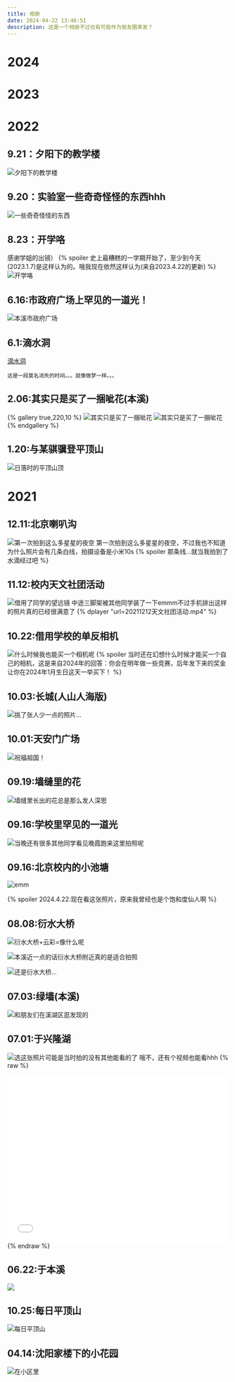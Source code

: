```yaml
---
title: 相册
date: 2024-04-22 13:46:51
description: 这是一个相册不过也有可能作为朋友圈来发？
---
```

# 2024

# 2023

# 2022
## 9.21：夕阳下的教学楼
![夕阳下的教学楼](/photo/IMG_20220921_030949.jpg)
## 9.20：实验室一些奇奇怪怪的东西hhh
![一些奇奇怪怪的东西](/photo/IMG_20220920_211344.jpg)
## 8.23：开学咯
感谢学姐的出镜）
{% spoiler 史上最糟糕的一学期开始了，至少到今天(2023.1.7)是这样认为的。哦我现在依然这样认为(来自2023.4.22的更新) %}
![开学咯](/photo/IMG_20220823_070447.jpg)
## 6.16:市政府广场上罕见的一道光！
![本溪市政府广场](/photo/IMG_20220616_172100.jpg)
## 6.1:滴水洞
[滴水洞](http://triority.cn/2022/06/01/dishuidong/)

```
这是一段莫名消失的时间。。。就像做梦一样。。。
```

## 2.06:其实只是买了一捆呲花(本溪)

{% gallery true,220,10 %}
![其实只是买了一捆呲花](/photo/IMG_20220206_203855.jpg.jpg)
![其实只是买了一捆呲花](/photo/IMG_20220206_203858.jpg.jpg)
{% endgallery %}

## 1.20:与某骐骥登平顶山
![日落时的平顶山顶](/photo/IMG_20220120_164746.jpg.jpg)


# 2021
## 12.11:北京喇叭沟
![第一次拍到这么多星星的夜空](/photo/IMG_20211212_031740.jpg.jpg)
第一次拍到这么多星星的夜空，不过我也不知道为什么照片会有几条白线，拍摄设备是小米10s
{% spoiler 那条线...就当我拍到了水滴经过吧 %}

## 11.12:校内天文社团活动
![借用了同学的望远镜](/photo/IMG_20211112_235906.jpg.jpg)
中途三脚架被其他同学装了一下emmm不过手机排出这样的照片真的已经很满意了
{% dplayer "url=20211212天文社团活动.mp4" %}

## 10.22:借用学校的单反相机
![什么时候我也能买一个相机呢](/photo/IMG_20211022_225619.jpg.jpg)
{% spoiler 当时还在幻想什么时候才能买一个自己的相机，这是来自2024年的回答：你会在明年做一些竞赛，后年发下来的奖金让你在2024年1月生日这天一举买下！ %}

## 10.03:长城(人山人海版)
![挑了张人少一点的照片...](/photo/IMG_20220701_214340.jpg.jpg)

## 10.01:天安门广场
![祝福祖国！](/photo/IMG_20220701_214502.jpg.jpg)

## 09.19:墙缝里的花
![墙缝里长出的花总是那么发人深思](/photo/718EBE42D78E66AB92954D5D969AE33D.jpg)

## 09.16:学校里罕见的一道光
![当晚还有很多其他同学看见晚霞跑来这里拍照呢](/photo/IMG_20220701_214814.jpg.jpg)

## 09.16:北京校内的小池塘
![emm](/photo/IMG_20210916_182234.jpg.jpg)

{% spoiler 2024.4.22:现在看这张照片，原来我曾经也是个饱和度仙人啊 %}

## 08.08:衍水大桥
![衍水大桥+云彩=像什么呢](/photo/IMG_20210808_174406.jpg.jpg)

![本溪近一点的话衍水大桥附近真的是适合拍照](/photo/IMG_20220701_215437.jpg.jpg)

![还是衍水大桥...](/photo/IMG_20220701_220103.jpg.jpg)

## 07.03:绿墙(本溪)
![和朋友们在溪湖区逛发现的](/photo/IMG_20220701_220017.jpg.jpg)

## 07.01:于兴隆湖
![选这张照片可能是当时拍的没有其他能看的了](/photo/IMG_20220701_220228.jpg.jpg)
哦不，还有个视频也能看hhh
{% raw %}
<div style="position: relative; width: 100%; height: 0; padding-bottom: 75%;">
<iframe src="//player.bilibili.com/player.html?aid=428224473&bvid=BV19G411W7qQ&cid=767026293&page=1" scrolling="no" border="0" frameborder="no" framespacing="0" allowfullscreen="true" style="position: absolute; width: 100%; height: 100%; Left: 0; top: 0;" ></iframe></div>
{% endraw %}

## 06.22:于本溪
![](/photo/IMG_20220701_220429.jpg.jpg)

## 10.25:每日平顶山
![每日平顶山](/photo/IMG_20201025_154833.jpg.jpg)

## 04.14:沈阳家楼下的小花园
![在小区里](/photo/IMG_20200414_202923.jpg.jpg)
